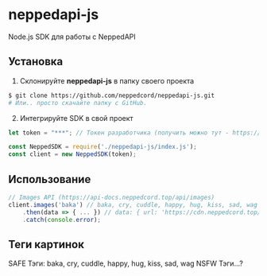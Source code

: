 # neppedapi-js
Node.js SDK для работы с NeppedAPI

## Установка
1. Склонируйте **neppedapi-js** в папку своего проекта
```bash
$ git clone https://github.com/neppedcord/neppedapi-js.git
# Или.. просто скачайте папку с GitHub.
```
2. Интегрируйте SDK в свой проект
```js
let token = "***"; // Токен разработчика (получить можно тут - https://api-docs.neppedcord.top/start/auth)

const NeppedSDK = require('./neppedapi-js/index.js');
const client = new NeppedSDK(token);
```

## Использование
```js
// Images API (https://api-docs.neppedcord.top/api/images)
client.images('baka') // baka, cry, cuddle, happy, hug, kiss, sad, wag
    .then(data => { ... }) // data: { url: 'https://cdn.neppedcord.top/content/baka/baka_038.gif' }
    .catch(console.error);
```

## Теги картинок
SAFE Тэги: baka, cry, cuddle, happy, hug, kiss, sad, wag
NSFW Тэги...?
